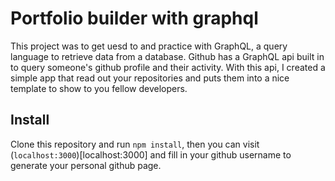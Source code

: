 # Portfolio builder with graphql

This project was to get uesd to and practice with GraphQL, a query language to retrieve data from a database. Github has a GraphQL api built in to query someone's github profile and their activity. With this api, I created a simple app that read out your repositories and puts them into a nice template to show to you fellow developers.

## Install
Clone this repository and run `npm install`, then you can visit (`localhost:3000`)[localhost:3000] and fill in your github username to generate your personal github page.
